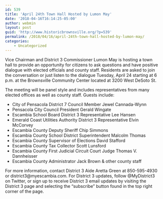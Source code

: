 ```yaml
---
id: 539
title: 'April 24th Town Hall Hosted by Lumon May'
date: '2018-04-16T16:14:25-05:00'
author: webmin
layout: post
guid: 'http://www.historicbrownsville.org/?p=539'
permalink: /2018/04/16/april-24th-town-hall-hosted-by-lumon-may/
categories:
    - Uncategorized
---
```


<p>Vice Chairman and District 3 Commissioner Lumon May is hosting a town hall to provide an opportunity for citizens to ask questions and have positive dialogue with elected officials and county staff. Residents are asked to join the conversation or just listen to the dialogue Tuesday, April 24 starting at 6 p.m. at the Brownsville Community Center located at 3200 West DeSoto St.</p>

<p>The meeting will be panel style and includes representatives from many elected offices as well as county staff. Guests include:</p>

<ul>
<li>City of Pensacola District 7 Council Member Jewel Cannada-Wynn</li>
<li>Pensacola City Council President Gerald Wingate </li>
<li>Escambia School Board District 3 Representative Lee Hansen</li>
<li>Emerald Coast Utilities Authority District 3 Representative Elvin McCorvey</li>
<li>Escambia County Deputy Sheriff Chip Simmons</li>
<li>Escambia County School District Superintendent Malcolm Thomas</li>
<li>Escambia County Supervisor of Elections David Stafford</li>
<li>Escambia County Tax Collector Scott Lunsford </li>
<li>Escambia County First Judicial Circuit Court Judge Thomas V. Dannheisser</li>
<li>Escambia County Administrator Jack Brown &amp; other county staff</li>
</ul>

<p>For more information, contact District 3 Aide Aretta Green at 850-595-4930 or district3@myescambia.com. For District 3 updates, follow @MyDistrict3 on Twitter, or sign up to receive District 3 email updates by visiting the District 3 page and selecting the “subscribe” button found in the top right corner of the page.</p>

